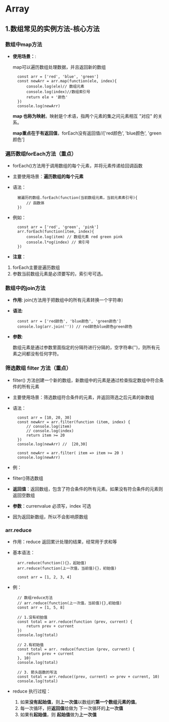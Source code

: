 # Array

## 1.数组常见的实例方法-核心方法

### 数组中map方法

* **使用场景：**:

    map可以遍历数组处理数据，并且返回新的数组

        const arr = ['red', 'blue', 'green']
        const newArr = arr.map(function(ele, index){
            console.log(ele)// 数组元素
            console.log(index)//数组索引号
            return ele + '颜色'
        })
        console.log(newArr)

    **map 也称为映射**。映射是个术语，指两个元素的集之问元素相互 "对应" 的关系。

    **map重点在于有返回值**，forEach没有返回值//['red颜色', 'blue颜色', 'green颜色']

### 遍历数组forEach方法（重点）

* forEach()方法用于调用数组的每个元素，并将元素传递给回调函数

* 主要使用场景：**遍历数组的每个元素**

* 语法：

        被遍历的数组.forEach(function(当前数组元素，当前元素素引号){
            // 函数体
        })

* 例如：

        const arr = ['red', 'green', 'pink']
        arr.forEach(function(item, index){ 
            console.log(item) // 数组元素 red green pink
            console.l*og(index) // 索引号
        })
* **注意**：

1. forEach主要是遍历数组
2. 参数当前数组元素是必须要写的，索引号可选。

### 数组中的join方法

* **作用**:
    join(方法用于把数组中的所有元素转换一个宇符串)

* **语法**:

        const arr = ['red颜色', 'blue颜色', 'green颜色']
        console.log(arr.join('')) // red颜色blue颜色green颜色    

* **参数**:

    数组元素是通过参数里面指定的分隔符进行分隔的，空字符串('')，则所有元素之间都没有任何字符。

### 筛选数组 filter 方法（重点）

* filter() 方法创建一个新的数组，新数组中的元素是通过检查指定数组中符合条件的所有元素

* 主要使用场景：筛选数组符合条件的元素，井返回筛选之后元素的新数组

* 语法：

        const arr = [10, 20, 30]
        const newArr = arr.filter(function (item, index) {
            // console.log(item)
            // console.log(index)
            return item >= 20
        })
        console.log(newArr) //  [20,30]

        const newArr = arr.filter( item => item >= 20 )
        console.log(newArr)

* 例：

* filter()筛选数组

* **返回值**：返回数组，包含了符合条件的所有元素。如果没有符合条件的元素则返回空数组

* **参数**：currenvalue 必须写，index 可选

* 因为返回新数组，所以不会影响原数组

### arr.reduce

* 作用：reduce 返回累计处理的结果，经常用于求和等
* 基本语法：

        arr.reduce(function(){}，起始值)
        arr.reduce(function(上一次值，当前值){}，初始值)
        
        const arr = [1, 2, 3, 4]

* 例：

        // 数组reduce方法
        // arr.reduce(function(上一次值，当前值){},初始值)
        const arr = [1, 5, 8]

        // 1.没有初始值
        const total = arr.reduce(function (prev, current) {
            return prev + current
        })
        console.log(total)

        // 2.有初始值
        const total = arr. reduce(function (prev, current) {
            return prev + current
        }, 10)
        console.log(total)

        // 3. 箭头函数的写法
        const total = arr.reduce((prev, current) => prev + current, 10) 
        console.log(total)

* reduce 执行过程：
    1. 如果**没有起始值**，则**上一次值**以数组的**第一个数组元素的值**。
    2. 每一次循环，把**返回值**给做为 下一次循环的**上一次值**
    3. 如果有**起始值**，则 **起始值**做为**上一次值**
